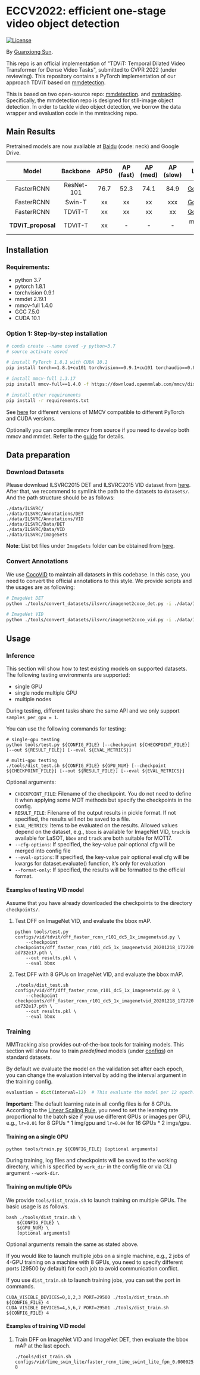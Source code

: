 # ECCV2022: efficient one-stage video object detection

[![License](https://img.shields.io/badge/license-BSD-blue.svg)](LICENSE)

By [Guanxiong Sun](https://sunguanxiong.github.io).

This repo is an official implementation of "TDViT: Temporal Dilated Video Transformer for Dense Video Tasks", submitted to CVPR 2022 (under reviewing). This repository contains a PyTorch implementation of our approach TDViT based on [mmdetection](https://github.com/open-mmlab/mmdetection).

This is based on two open-source repo: [mmdetection](https://github.com/open-mmlab/mmdetection/tree/v2.16.0).
and [mmtracking](https://github.com/open-mmlab/mmtracking).
Specifically, the mmdetection repo is designed for still-image object detection.
In order to tackle video object detection, we borrow the data wrapper and evaluation code in the mmtracking repo.

## Main Results

Pretrained models are now available at [Baidu](https://pan.baidu.com/s/1qjIAD3ohaJO8EF1mZ4nLEg) (code: neck) and Google Drive.

|       Model        |  Backbone  | AP50 | AP (fast) | AP (med) | AP (slow) |                                             Link                                             |
| :----------------: | :--------: | :--: | :-------: | :------: | :-------: | :------------------------------------------------------------------------------------------: |
|     FasterRCNN     | ResNet-101 | 76.7 |   52.3    |   74.1   |   84.9    | [Google](https://drive.google.com/file/d/1W17f9GC60rHU47lUeOEfU--Ra-LTw3Tq/view?usp=sharing) |
|     FasterRCNN     |   Swin-T   |  xx  |    xx     |    xx    |    xxx    | [Google](https://drive.google.com/file/d/1W17f9GC60rHU47lUeOEfU--Ra-LTw3Tq/view?usp=sharing) |
|     FasterRCNN     |  TDViT-T   |  xx  |    xx     |    xx    |    xx     | [Google](https://drive.google.com/file/d/1ZnAdFafF1vW9Lnpw-RPF1AD_csw61lBY/view?usp=sharing) |
| **TDViT_proposal** |  TDViT-T   |  xx  |     -     |    -     |     -     |                                          model url                                           |

## Installation

### Requirements:

- python 3.7
- pytorch 1.8.1
- torchvision 0.9.1
- mmdet 2.19.1
- mmcv-full 1.4.0
- GCC 7.5.0
- CUDA 10.1

### Option 1: Step-by-step installation

```bash
# conda create --name osvod -y python=3.7
# source activate osvod

# install PyTorch 1.8.1 with CUDA 10.1
pip install torch==1.8.1+cu101 torchvision==0.9.1+cu101 torchaudio==0.8.1 -f https://download.pytorch.org/whl/torch_stable.html

# install mmcv-full 1.3.17
pip install mmcv-full==1.4.0 -f https://download.openmmlab.com/mmcv/dist/cu101/torch1.8.0/index.html

# install other requirements
pip install -r requirements.txt
```

See [here](https://github.com/open-mmlab/mmcv#installation) for different versions of MMCV compatible to different PyTorch and CUDA versions.

Optionally you can compile mmcv from source if you need to develop both mmcv and mmdet. Refer to the [guide](https://github.com/open-mmlab/mmcv#installation) for details.

## Data preparation

### Download Datasets

Please download ILSVRC2015 DET and ILSVRC2015 VID dataset from [here](http://image-net.org/challenges/LSVRC/2015/downloads). After that, we recommend to symlink the path to the datasets to `datasets/`. And the path structure should be as follows:

    ./data/ILSVRC/
    ./data/ILSVRC/Annotations/DET
    ./data/ILSVRC/Annotations/VID
    ./data/ILSVRC/Data/DET
    ./data/ILSVRC/Data/VID
    ./data/ILSVRC/ImageSets

**Note**: List txt files under `ImageSets` folder can be obtained from
[here](https://github.com/msracver/Flow-Guided-Feature-Aggregation/tree/master/data/ILSVRC2015/ImageSets).

### Convert Annotations

We use [CocoVID](mmdet/datasets/parsers/coco_video_parser.py) to maintain all datasets in this codebase. In this case, you need to convert the official annotations to this style. We provide scripts and the usages are as following:

```bash
# ImageNet DET
python ./tools/convert_datasets/ilsvrc/imagenet2coco_det.py -i ./data/ILSVRC -o ./data/ILSVRC/annotations

# ImageNet VID
python ./tools/convert_datasets/ilsvrc/imagenet2coco_vid.py -i ./data/ILSVRC -o ./data/ILSVRC/annotations

```

## Usage

### Inference

This section will show how to test existing models on supported datasets.
The following testing environments are supported:

- single GPU
- single node multiple GPU
- multiple nodes

During testing, different tasks share the same API and we only support `samples_per_gpu = 1`.

You can use the following commands for testing:

```shell
# single-gpu testing
python tools/test.py ${CONFIG_FILE} [--checkpoint ${CHECKPOINT_FILE}] [--out ${RESULT_FILE}] [--eval ${EVAL_METRICS}]

# multi-gpu testing
./tools/dist_test.sh ${CONFIG_FILE} ${GPU_NUM} [--checkpoint ${CHECKPOINT_FILE}] [--out ${RESULT_FILE}] [--eval ${EVAL_METRICS}]
```

Optional arguments:

- `CHECKPOINT_FILE`: Filename of the checkpoint. You do not need to define it when applying some MOT methods but specify the checkpoints in the config.
- `RESULT_FILE`: Filename of the output results in pickle format. If not specified, the results will not be saved to a file.
- `EVAL_METRICS`: Items to be evaluated on the results. Allowed values depend on the dataset, e.g., `bbox` is available for ImageNet VID, `track` is available for LaSOT, `bbox` and `track` are both suitable for MOT17.
- `--cfg-options`: If specified, the key-value pair optional cfg will be merged into config file
- `--eval-options`: If specified, the key-value pair optional eval cfg will be kwargs for dataset.evaluate() function, it’s only for evaluation
- `--format-only`: If specified, the results will be formatted to the official format.

#### Examples of testing VID model

Assume that you have already downloaded the checkpoints to the directory `checkpoints/`.

1. Test DFF on ImageNet VID, and evaluate the bbox mAP.

   ```shell
   python tools/test.py configs/vid/tdvit/dff_faster_rcnn_r101_dc5_1x_imagenetvid.py \
       --checkpoint checkpoints/dff_faster_rcnn_r101_dc5_1x_imagenetvid_20201218_172720-ad732e17.pth \
       --out results.pkl \
       --eval bbox
   ```

2. Test DFF with 8 GPUs on ImageNet VID, and evaluate the bbox mAP.

   ```shell
   ./tools/dist_test.sh configs/vid/dff/dff_faster_rcnn_r101_dc5_1x_imagenetvid.py 8 \
       --checkpoint checkpoints/dff_faster_rcnn_r101_dc5_1x_imagenetvid_20201218_172720-ad732e17.pth \
       --out results.pkl \
       --eval bbox
   ```

### Training

MMTracking also provides out-of-the-box tools for training models.
This section will show how to train _predefined_ models (under [configs](https://github.com/open-mmlab/mmtracking/tree/master/configs)) on standard datasets.

By default we evaluate the model on the validation set after each epoch, you can change the evaluation interval by adding the interval argument in the training config.

```python
evaluation = dict(interval=12)  # This evaluate the model per 12 epoch.
```

**Important**: The default learning rate in all config files is for 8 GPUs.
According to the [Linear Scaling Rule](https://arxiv.org/abs/1706.02677), you need to set the learning rate proportional to the batch size if you use different GPUs or images per GPU, e.g., `lr=0.01` for 8 GPUs \* 1 img/gpu and `lr=0.04` for 16 GPUs \* 2 imgs/gpu.

#### Training on a single GPU

```shell
python tools/train.py ${CONFIG_FILE} [optional arguments]
```

During training, log files and checkpoints will be saved to the working directory, which is specified by `work_dir` in the config file or via CLI argument `--work-dir`.

#### Training on multiple GPUs

We provide `tools/dist_train.sh` to launch training on multiple GPUs.
The basic usage is as follows.

```shell
bash ./tools/dist_train.sh \
    ${CONFIG_FILE} \
    ${GPU_NUM} \
    [optional arguments]
```

Optional arguments remain the same as stated above.

If you would like to launch multiple jobs on a single machine, e.g., 2 jobs of 4-GPU training on a machine with 8 GPUs,
you need to specify different ports (29500 by default) for each job to avoid communication conflict.

If you use `dist_train.sh` to launch training jobs, you can set the port in commands.

```shell
CUDA_VISIBLE_DEVICES=0,1,2,3 PORT=29500 ./tools/dist_train.sh ${CONFIG_FILE} 4
CUDA_VISIBLE_DEVICES=4,5,6,7 PORT=29501 ./tools/dist_train.sh ${CONFIG_FILE} 4
```

#### Examples of training VID model

1. Train DFF on ImageNet VID and ImageNet DET, then evaluate the bbox mAP at the last epoch.

   ```shell
   ./tools/dist_train.sh configs/vid/time_swin_lite/faster_rcnn_time_swint_lite_fpn_0.000025_3x_tricks_stride3_train.py 8
   ```
